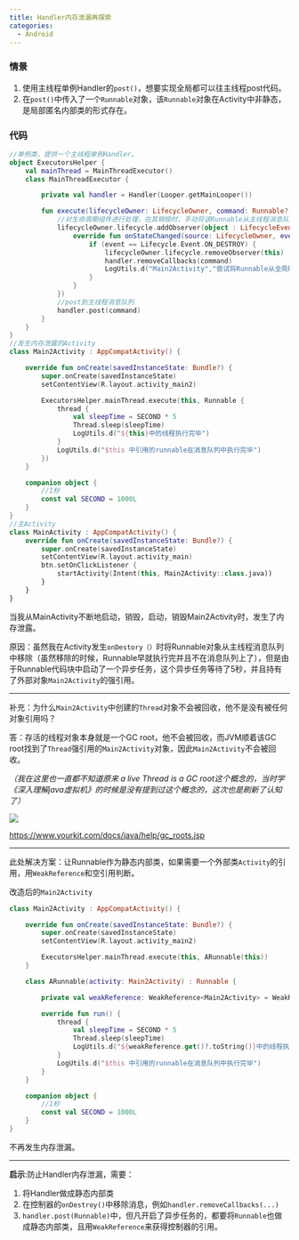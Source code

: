 ```yaml
---
title: Handler内存泄漏再探索
categories:
  - Android
---
```


### 情景

1. 使用主线程单例Handler的`post()`，想要实现全局都可以往主线程post代码。
2. 在`post()`中传入了一个`Runnable`对象，该`Runnable`对象在Activity中非静态，是局部匿名内部类的形式存在。

### 代码

``` kotlin
//单例类，提供一个主线程单例Handler。
object ExecutorsHelper {
    val mainThread = MainThreadExecutor()
    class MainThreadExecutor {

        private val handler = Handler(Looper.getMainLooper())

        fun execute(lifecycleOwner: LifecycleOwner, command: Runnable?) {
			//对生命周期组件进行处理，在其销毁时，手动将该Runnable从主线程消息队列中移除
            lifecycleOwner.lifecycle.addObserver(object : LifecycleEventObserver {
                override fun onStateChanged(source: LifecycleOwner, event: Lifecycle.Event){
                    if (event == Lifecycle.Event.ON_DESTROY) {
                        lifecycleOwner.lifecycle.removeObserver(this)
                        handler.removeCallbacks(command)
                        LogUtils.d("Main2Activity","尝试将Runnable从全局handler中移除！")
                    }
                }
            })
			//post到主线程消息队列
            handler.post(command)
        }
    }
}
//发生内存泄露的Activity
class Main2Activity : AppCompatActivity() {

    override fun onCreate(savedInstanceState: Bundle?) {
        super.onCreate(savedInstanceState)
        setContentView(R.layout.activity_main2)

        ExecutorsHelper.mainThread.execute(this, Runnable {
            thread {
                val sleepTime = SECOND * 5
                Thread.sleep(sleepTime)
                LogUtils.d("${this}中的线程执行完毕")
            }
            LogUtils.d("$this 中引用的runnable在消息队列中执行完毕")
        })
    }

    companion object {
        //1秒
        const val SECOND = 1000L
    }
}
//主Activity
class MainActivity : AppCompatActivity() {
    override fun onCreate(savedInstanceState: Bundle?) {
        super.onCreate(savedInstanceState)
        setContentView(R.layout.activity_main)
        btn.setOnClickListener {
            startActivity(Intent(this, Main2Activity::class.java))
        }
    }
}
```

当我从MainActivity不断地启动，销毁，启动，销毁Main2Activity时，发生了内存泄露。

原因：虽然我在Activity发生`onDestory（）`时将Runnable对象从主线程消息队列中移除（虽然移除的时候，Runnable早就执行完并且不在消息队列上了），但是由于Runnable代码块中启动了一个异步任务，这个异步任务等待了5秒，并且持有了外部对象`Main2Activity`的强引用。

---

补充：为什么`Main2Activity`中创建的`Thread`对象不会被回收，他不是没有被任何对象引用吗？

答：存活的线程对象本身就是一个GC root，他不会被回收，而JVM顺着该GC root找到了`Thread`强引用的`Main2Activity`对象，因此`Main2Activity`不会被回收。

*（我在这里也一直都不知道原来 a live Thread is a GC root这个概念的，当时学《深入理解java虚拟机》的时候是没有提到过这个概念的，这次也是刷新了认知了）*

![](https://upload-images.jianshu.io/upload_images/7177220-40cad7fa1c198e65.png?imageMogr2/auto-orient/strip%7CimageView2/2/w/1240)

https://www.yourkit.com/docs/java/help/gc_roots.jsp

---



此处解决方案：让Runnable作为静态内部类，如果需要一个外部类`Activity`的引用，用`WeakReference`和空引用判断。

改造后的`Main2Activity`

``` kotlin
class Main2Activity : AppCompatActivity() {

    override fun onCreate(savedInstanceState: Bundle?) {
        super.onCreate(savedInstanceState)
        setContentView(R.layout.activity_main2)

        ExecutorsHelper.mainThread.execute(this, ARunnable(this))
    }

    class ARunnable(activity: Main2Activity) : Runnable {

        private val weakReference: WeakReference<Main2Activity> = WeakReference(activity)

        override fun run() {
            thread {
                val sleepTime = SECOND * 5
                Thread.sleep(sleepTime)
                LogUtils.d("${weakReference.get()?.toString()}中的线程执行完毕")
            }
            LogUtils.d("$this 中引用的runnable在消息队列中执行完毕")
        }
    }

    companion object {
        //1秒
        const val SECOND = 1000L
    }
}
```

不再发生内存泄漏。

---
**启示**:防止Handler内存泄漏，需要：
1. 将Handler做成静态内部类
2. 在控制器的`onDestroy()`中移除消息，例如`handler.removeCallbacks(...)`
3. `handler.post(Runnable)`中，但凡开启了异步任务的，都要将`Runnable`也做成静态内部类，且用`WeakReference`来获得控制器的引用。
                                                                                                                                                                                                                                                                                                                                                                                                                                                                                                                                                                                                                                                                                                                                                                                                                                                                                                                                                                                                                                                                                                                                                                                                                                                                                                                                                                                                                                                                                                                                                                                                                                                                                                                                                                                                                                                                                                                                                                                                                                                                                                                                                                                                                                                                                                                                                                                                                                                                                                                                                                                                                                                                                                                                                                                                                                                                                                                                                                                                                                                                                                                                                                                                                                                                                                                                                                                                                                                                                                                                                                                                                                                                                                                                                                                                                                                                                                                                                                                                                                                                                                                                                                                                                                                                                                                                                                                                                                                                                                                                                                                                                                                                                                                                                                                                                                                                                                                                                                                                                                                                                                                                                                                                                                                                                                                                                                                                                                                                                                                                                                                                                                              